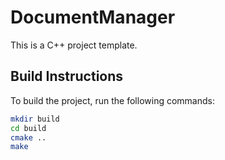 # DocumentManager

This is a C++ project template.

## Build Instructions

To build the project, run the following commands:

```bash
mkdir build
cd build
cmake ..
make
```
